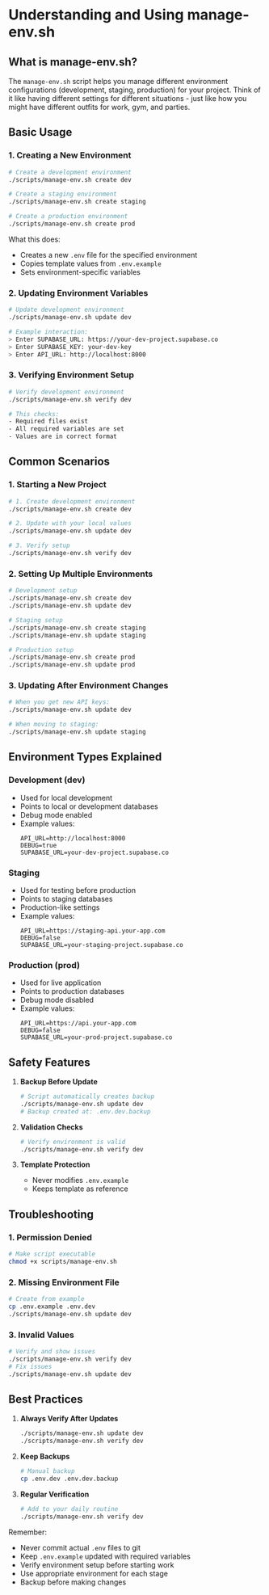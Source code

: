 # Understanding and Using manage-env.sh

## What is manage-env.sh?
The `manage-env.sh` script helps you manage different environment configurations (development, staging, production) for your project. Think of it like having different settings for different situations - just like how you might have different outfits for work, gym, and parties.

## Basic Usage

### 1. Creating a New Environment
```bash
# Create a development environment
./scripts/manage-env.sh create dev

# Create a staging environment
./scripts/manage-env.sh create staging

# Create a production environment
./scripts/manage-env.sh create prod
```

What this does:
- Creates a new `.env` file for the specified environment
- Copies template values from `.env.example`
- Sets environment-specific variables

### 2. Updating Environment Variables
```bash
# Update development environment
./scripts/manage-env.sh update dev

# Example interaction:
> Enter SUPABASE_URL: https://your-dev-project.supabase.co
> Enter SUPABASE_KEY: your-dev-key
> Enter API_URL: http://localhost:8000
```

### 3. Verifying Environment Setup
```bash
# Verify development environment
./scripts/manage-env.sh verify dev

# This checks:
- Required files exist
- All required variables are set
- Values are in correct format
```

## Common Scenarios

### 1. Starting a New Project
```bash
# 1. Create development environment
./scripts/manage-env.sh create dev

# 2. Update with your local values
./scripts/manage-env.sh update dev

# 3. Verify setup
./scripts/manage-env.sh verify dev
```

### 2. Setting Up Multiple Environments
```bash
# Development setup
./scripts/manage-env.sh create dev
./scripts/manage-env.sh update dev

# Staging setup
./scripts/manage-env.sh create staging
./scripts/manage-env.sh update staging

# Production setup
./scripts/manage-env.sh create prod
./scripts/manage-env.sh update prod
```

### 3. Updating After Environment Changes
```bash
# When you get new API keys:
./scripts/manage-env.sh update dev

# When moving to staging:
./scripts/manage-env.sh update staging
```

## Environment Types Explained

### Development (dev)
- Used for local development
- Points to local or development databases
- Debug mode enabled
- Example values:
  ```
  API_URL=http://localhost:8000
  DEBUG=true
  SUPABASE_URL=your-dev-project.supabase.co
  ```

### Staging
- Used for testing before production
- Points to staging databases
- Production-like settings
- Example values:
  ```
  API_URL=https://staging-api.your-app.com
  DEBUG=false
  SUPABASE_URL=your-staging-project.supabase.co
  ```

### Production (prod)
- Used for live application
- Points to production databases
- Debug mode disabled
- Example values:
  ```
  API_URL=https://api.your-app.com
  DEBUG=false
  SUPABASE_URL=your-prod-project.supabase.co
  ```

## Safety Features

1. **Backup Before Update**
   ```bash
   # Script automatically creates backup
   ./scripts/manage-env.sh update dev
   # Backup created at: .env.dev.backup
   ```

2. **Validation Checks**
   ```bash
   # Verify environment is valid
   ./scripts/manage-env.sh verify dev
   ```

3. **Template Protection**
   - Never modifies `.env.example`
   - Keeps template as reference

## Troubleshooting

### 1. Permission Denied
```bash
# Make script executable
chmod +x scripts/manage-env.sh
```

### 2. Missing Environment File
```bash
# Create from example
cp .env.example .env.dev
./scripts/manage-env.sh update dev
```

### 3. Invalid Values
```bash
# Verify and show issues
./scripts/manage-env.sh verify dev
# Fix issues
./scripts/manage-env.sh update dev
```

## Best Practices

1. **Always Verify After Updates**
   ```bash
   ./scripts/manage-env.sh update dev
   ./scripts/manage-env.sh verify dev
   ```

2. **Keep Backups**
   ```bash
   # Manual backup
   cp .env.dev .env.dev.backup
   ```

3. **Regular Verification**
   ```bash
   # Add to your daily routine
   ./scripts/manage-env.sh verify dev
   ```

Remember:
- Never commit actual `.env` files to git
- Keep `.env.example` updated with required variables
- Verify environment setup before starting work
- Use appropriate environment for each stage
- Backup before making changes 